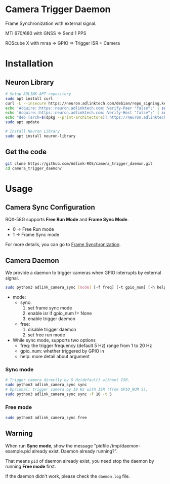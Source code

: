 # Camera Trigger Daemon

Frame Synchronization with external signal.

MTi 670/680 with GNSS ⇒  Send 1 PPS

ROScube X with mraa ⇒ GPIO ⇒ Trigger ISR + Camera
 
# Installation

## Neuron Library

```bash
# Setup ADLINK APT repository
sudo apt install curl
curl -L --insecure https://neuron.adlinktech.com/debian/repo_signing.key | sudo apt-key add -
echo 'Acquire::https::neuron.adlinktech.com::Verify-Peer "false";' | sudo tee /etc/apt/apt.conf.d/99roscube > /dev/null
echo 'Acquire::https::neuron.adlinktech.com::Verify-Host "false";' | sudo tee -a /etc/apt/apt.conf.d/99roscube > /dev/null
echo "deb [arch=$(dpkg --print-architecture)] https://neuron.adlinktech.com/debian/common$(lsb_release -cs) main" | sudo tee /etc/apt/sources.list.d/roscube.list > /dev/null
sudo apt update

# Install Neuron Library
sudo apt install neuron-library
```

## Get the code

```bash
git clone https://github.com/Adlink-ROS/camera_trigger_daemon.git
cd camera_trigger_daemon/
```

# Usage

## ****Camera Sync Configuration****

RQX-58G supports **Free Run Mode** and **Frame Sync Mode**.

- 0 -> Free Run mode
- 1 -> Frame Sync mode

For more details, you can go to [Frame Synchronization](https://adlink-ros.github.io/roscube-doc/roscube-x/gmsl_camera/frame_sync.html).

## Camera Daemon

We provide a daemon to trigger cameras when GPIO interrupts by external signal.

```bash
sudo python3 adlink_camera_sync [mode] [-f freq] [-t gpio_num] [-h help]
```
* mode:
    - sync:
         1. set frame sync mode
         2. enable isr if gpio_num != None
         3. enable trigger daemon
    - free:
         1. disable trigger daemon
         2. set free run mode
* While sync mode, supports two options
    - freq: the trigger frequency (default 5 Hz) range from 1 to 20 Hz
    - gpio_num: whether triggered by GPIO in
    - help: more detail about argument

### Sync mode

```bash
# Trigger camera directly by 5 Hz(default) without ISR.
sudo python3 adlink_camera_sync sync
# Oprional: trigger camera by 10 Hz with ISR (from GPIO_NUM 5).
sudo python3 adlink_camera_sync sync -f 10 -t 5
```

### Free mode

```bash
sudo python3 adlink_camera_sync free 
```

## Warning

When run **Sync mode**, show the message "pidfile /tmp/daemon-example.pid already exist. Daemon already running?".

That means ``pid`` of daemon already exist, you need stop the daemon by running **Free mode** first.

If the daemon didn't work, please check the ``daemon.log`` file.
